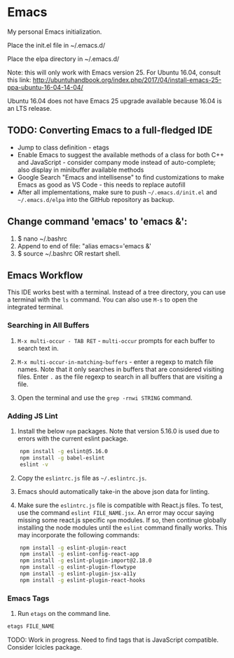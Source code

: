 # Emacs
My personal Emacs initialization.

Place the init.el file in ~/.emacs.d/

Place the elpa directory in ~/.emacs.d/

Note: this will only work with Emacs version 25. For Ubuntu 16.04, consult this link:
http://ubuntuhandbook.org/index.php/2017/04/install-emacs-25-ppa-ubuntu-16-04-14-04/

Ubuntu 16.04 does not have Emacs 25 upgrade available because 16.04
is an LTS release.

## TODO: Converting Emacs to a full-fledged IDE
* Jump to class definition - etags
* Enable Emacs to suggest the available methods of a class for both
  C++ and JavaScript - consider company mode instead of
  auto-complete; also display in minibuffer available methods
* Google Search "Emacs and intellisense" to find customizations
  to make Emacs as good as VS Code - this needs to replace autofill
* After all implementations, make sure to push `~/.emacs.d/init.el`
  and `~/.emacs.d/elpa` into the GitHub repository as backup.

## Change command 'emacs' to 'emacs &':
1) $ nano ~/.bashrc
2) Append to end of file:
   "alias emacs='emacs &'
3) $ source ~/.bashrc OR restart shell.

## Emacs Workflow
This IDE works best with a terminal. Instead of a tree directory,
you can use a terminal with the `ls` command. You can also use
`M-s` to open the integrated terminal.

### Searching in All Buffers
1) `M-x multi-occur - TAB RET` - `multi-occur` prompts for each
buffer to search text in.

2) `M-x multi-occur-in-matching-buffers` - enter a regexp to match
file names. Note that it only searches in buffers that are
considered visiting files. Enter `.` as the file regexp to search in
all buffers that are visiting a file.

3) Open the terminal and use the `grep -rnwi STRING` command.

### Adding JS Lint
1) Install the below `npm` packages. Note that version 5.16.0 is
used due to errors with the current eslint package.
```bash
    npm install -g eslint@5.16.0
    npm install -g babel-eslint
    eslint -v
```

2) Copy the `eslintrc.js` file as `~/.eslintrc.js`.


3) Emacs should automatically take-in the above json data for
linting.

4) Make sure the `eslintrc.js` file is compatible with React.js
files. To test, use the command `eslint FILE_NAME.jsx`. An error may
occur saying missing some react.js specific `npm` modules. If so,
then continue globally installing the node modules until the
`eslint` command finally works. This may incorporate the following
commands:
```bash
    npm install -g eslint-plugin-react
    npm install -g eslint-config-react-app
    npm install -g eslint-plugin-import@2.18.0
    npm install -g eslint-plugin-flowtype
    npm install -g eslint-plugin-jsx-a11y
    npm install -g eslint-plugin-react-hooks
```

### Emacs Tags
1. Run `etags` on the command line.
```bash
etags FILE_NAME
```
TODO: Work in progress. Need to find tags that is JavaScript
compatible. Consider Icicles package.
